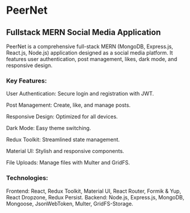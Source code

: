 # PeerNet
## Fullstack MERN Social Media Application
PeerNet is a comprehensive full-stack MERN (MongoDB, Express.js, React.js, Node.js) application designed as a social media platform. It features user authentication, post management, likes, dark mode, and responsive design.

### Key Features:
User Authentication: Secure login and registration with JWT.

Post Management: Create, like, and manage posts.

Responsive Design: Optimized for all devices.

Dark Mode: Easy theme switching.

Redux Toolkit: Streamlined state management.

Material UI: Stylish and responsive components.

File Uploads: Manage files with Multer and GridFS.

### Technologies:
Frontend: React, Redux Toolkit, Material UI, React Router, Formik & Yup, React Dropzone, Redux Persist.
Backend: Node.js, Express.js, MongoDB, Mongoose, JsonWebToken, Multer, GridFS-Storage.
